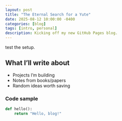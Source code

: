 ```yaml
---
layout: post
title: "The Eternal Search for a Yute"
date: 2025-08-12 10:00:00 -0400
categories: [blog]
tags: [intro, personal]
description: Kicking off my new GitHub Pages blog.
---
```


 test the setup.

## What I’ll write about
- Projects I’m building
- Notes from books/papers
- Random ideas worth saving

### Code sample
```python
def hello():
    return "Hello, blog!"
